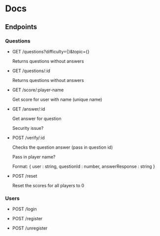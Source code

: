# Docs

## Endpoints

### Questions 

- GET /questions?difficulty={}&topic={}
    
    Returns questions without answers
- GET /questions/:id
    
    Returns questions without answers
- GET /score/:player-name
    
    Get score for user with name (unique name)
- GET /answer/:id
    
    Get answer for question
    
    Security issue?

- POST /verify/:id
    
    Checks the question answer (pass in question id)
    
    Pass in player name?

    Format: 
    {
        user : string,
        questionId : number,
        answerResponse : string
    }

- POST /reset
    
    Reset the scores for all players to 0

### Users
- POST /login

- POST /register

- POST /unregister